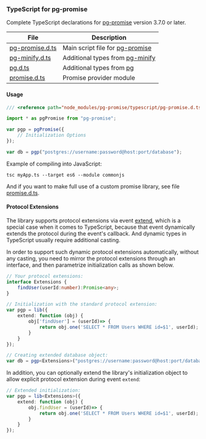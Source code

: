 ### TypeScript for pg-promise

Complete TypeScript declarations for [pg-promise] version 3.7.0 or later.

| File             | Description                      |
|------------------|----------------------------------|
|[pg-promise.d.ts] | Main script file for [pg-promise]|
|[pg-minify.d.ts]  | Additional types from [pg-minify]|
|[pg.d.ts]         | Additional types from [pg]|
|[promise.d.ts]    | Promise provider module|

#### Usage

```ts
/// <reference path="node_modules/pg-promise/typescript/pg-promise.d.ts" />

import * as pgPromise from "pg-promise";

var pgp = pgPromise({
    // Initialization Options
});

var db = pgp("postgres://username:password@host:port/database");
```

Example of compiling into JavaScript:

```
tsc myApp.ts --target es6 --module commonjs
```

And if you want to make full use of a custom promise library, see file [promise.d.ts]. 

#### Protocol Extensions

The library supports protocol extensions via event [extend], which is a special case when it comes to TypeScript,
because that event dynamically extends the protocol during the event's callback. And dynamic types in TypeScript
usually require additional casting.

In order to support such dynamic protocol extensions automatically, without any casting, you need to mirror the
protocol extensions through an interface, and then parametrize initialization calls as shown below. 

```ts
// Your protocol extensions:
interface Extensions {
    findUser(userId:number):Promise<any>;
}

// Initialization with the standard protocol extension:
var pgp = lib({    
    extend: function (obj) {
        obj['findUser'] = (userId)=> {
            return obj.one('SELECT * FROM Users WHERE id=$1', userId);
        }
    }
});

// Creating extended database object:
var db = pgp<Extensions>("postgres://username:password@host:port/database");
```

In addition, you can optionally extend the library's initialization object to allow
explicit protocol extension during event `extend`:

```ts
// Extended initialization:
var pgp = lib<Extensions>({    
    extend: function (obj) {
        obj.findUser = (userId)=> {
            return obj.one('SELECT * FROM Users WHERE id=$1', userId);
        }
    }
});
```


[extend]:http://vitaly-t.github.io/pg-promise/global.html#event:extend
[promise.d.ts]:https://github.com/vitaly-t/pg-promise/blob/master/typescript/promise.d.ts
[pg-promise.d.ts]:https://github.com/vitaly-t/pg-promise/blob/master/typescript/pg-promise.d.ts
[pg-minify.d.ts]:https://github.com/vitaly-t/pg-promise/blob/master/typescript/pg-minify.d.ts
[pg.d.ts]:https://github.com/vitaly-t/pg-promise/blob/master/typescript/pg.d.ts
[pg-promise]:https://github.com/vitaly-t/pg-promise
[pg-minify]:https://github.com/vitaly-t/pg-minify
[pg]:https://github.com/brianc/node-postgres
